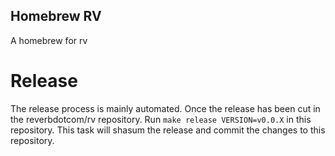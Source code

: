 Homebrew RV
---
A homebrew for rv

# Release
The release process is mainly automated.
Once the release has been cut in the reverbdotcom/rv repository. Run `make release VERSION=v0.0.X` in this repository.
This task will shasum the release and commit the changes to this repository.

